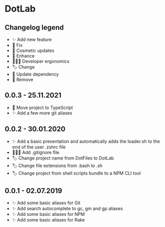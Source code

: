 # DotLab

## Changelog legend

- ✨ Add new feature
- 🐛 Fix
- 💄 Cosmetic updates
- 🔧 Enhance
- 👨🏻‍💻 Developer ergonomics
- 🏷 Change
- 🚀 Update dependency
- 🚫 Remove

## 0.0.3 - 25.11.2021
- 🔧 Move project to TypeScript
- ✨ Add a few more git aliases

## 0.0.2 - 30.01.2020

- ✨ Add a basic presentation and automatically adds the loader.sh to the end of the user .zshrc file
- 👨🏻‍💻 Add .gitignore file
- 🏷 Change project name from DotFiles to DotLab
- 🏷 Change file extensions from .bash to .sh
- 🏷 Change project from shell scripts bundle to a NPM CLI tool

## 0.0.1 - 02.07.2019

- ✨ Add some basic aliases for Git
- ✨ Add search autocomplete to gc, gm and gp aliases
- ✨ Add some basic aliases for NPM
- ✨ Add some basic aliases for Rake
